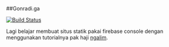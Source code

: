 ##Gonradi.ga

[![Build 
Status](https://travis-ci.org/hahn/gonradiga.svg?branch=master)](https://travis-ci.org/hahn/gonradiga)

Lagi belajar membuat situs statik pakai firebase console dengan menggunakan tutorialnya pak 
haji [ngalim](https://linhub.io/firebase/2017/04/03/firebase-project-deployment-from-github).
